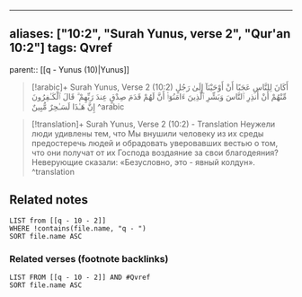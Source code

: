 
---
aliases: ["10:2", "Surah Yunus, verse 2", "Qur'an 10:2"]
tags: Qvref
---

parent:: [[q - Yunus (10)|Yunus]]

> [!arabic]+ Surah Yunus, Verse 2 (10:2)
> <span class="quran-arabic">أَكَانَ لِلنَّاسِ عَجَبًا أَنْ أَوْحَيْنَآ إِلَىٰ رَجُلٍ مِّنْهُمْ أَنْ أَنذِرِ ٱلنَّاسَ وَبَشِّرِ ٱلَّذِينَ ءَامَنُوٓا۟ أَنَّ لَهُمْ قَدَمَ صِدْقٍ عِندَ رَبِّهِمْ ۗ قَالَ ٱلْكَـٰفِرُونَ إِنَّ هَـٰذَا لَسَـٰحِرٌ مُّبِينٌ</span>
^arabic

> [!translation]+ Surah Yunus, Verse 2 (10:2) - Translation
> Неужели люди удивлены тем, что Мы внушили человеку из их среды предостеречь людей и обрадовать уверовавших вестью о том, что они получат от их Господа воздаяние за свои благодеяния? Неверующие сказали: «Безусловно, это - явный колдун».
^translation



## Related notes
```dataview
LIST from [[q - 10 - 2]]
WHERE !contains(file.name, "q - ")
SORT file.name ASC
```

### Related verses (footnote backlinks)
```dataview
LIST FROM [[q - 10 - 2]] AND #Qvref
SORT file.name ASC
```


